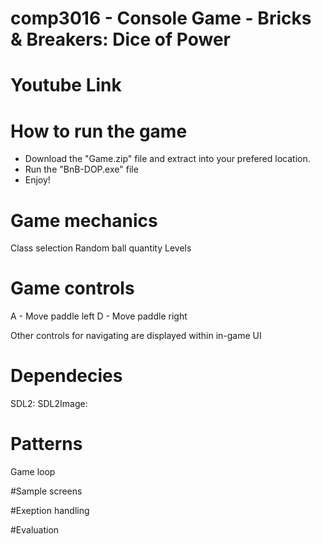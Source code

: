 # comp3016 - Console Game - Bricks & Breakers: Dice of Power

# Youtube Link

# How to run the game
- Download the "Game.zip" file and extract into your prefered location.
- Run the "BnB-DOP.exe" file
- Enjoy!

# Game mechanics

Class selection
Random ball quantity
Levels

# Game controls

A - Move paddle left
D - Move paddle right

Other controls for navigating are displayed within in-game UI

# Dependecies

SDL2:
SDL2Image:

# Patterns

Game loop

#Sample screens

#Exeption handling

#Evaluation